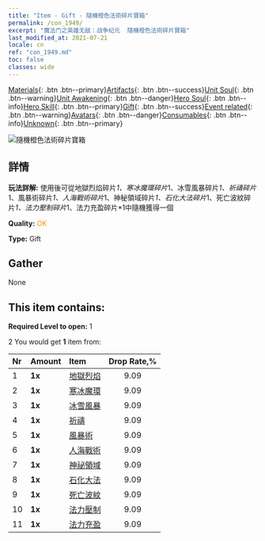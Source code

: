 ```yaml
---
title: "Item - Gift - 隨機橙色法術碎片寶箱"
permalink: /con_1949/
excerpt: "魔法门之英雄无敌：战争纪元  隨機橙色法術碎片寶箱"
last_modified_at: 2021-07-21
locale: cn
ref: "con_1949.md"
toc: false
classes: wide
---
```

 [Materials](/ItemsCN/){: .btn .btn--primary}[Artifacts](/ItemsCN/Artifacts/){: .btn .btn--success}[Unit Soul](/ItemsCN/UnitSoul/){: .btn .btn--warning}[Unit Awakening](/ItemsCN/UnitAwakening/){: .btn .btn--danger}[Hero Soul](/ItemsCN/HeroSoul/){: .btn .btn--info}[Hero Skill](/ItemsCN/HeroSkill/){: .btn .btn--primary}[Gift](/ItemsCN/Gift/){: .btn .btn--success}[Event related](/ItemsCN/Events/){: .btn .btn--warning}[Avatars](/ItemsCN/Avatars/){: .btn .btn--danger}[Consumables](/ItemsCN/Consumables/){: .btn .btn--info}[Unknown](/ItemsCN/Unknown/){: .btn .btn--primary}

 ![隨機橙色法術碎片寶箱](/images/t/i_7012.png)

## 詳情
 **玩法詳解:** 使用後可從地獄烈焰碎片*1、寒冰魔環碎片*1、冰雪風暴碎片*1、祈禱碎片*1、風暴術碎片*1、人海戰術碎片*1、神秘領域碎片*1、石化大法碎片*1、死亡波紋碎片*1、法力壓制碎片*1、法力充盈碎片*1中隨機獲得一個

 **Quality:** <span style="color: #FF8C00">OK</span>

 **Type:** Gift

## Gather

  None

## This item contains:

 **Required Level to open:** 1

 2 You would get **1** item  from:

  | Nr | Amount |     Item    | Drop Rate,% |
  |:---|:-------|:------------|:---------:|
  | 1 |  **1x** | [地獄烈焰](/cn/Items/her_406/) | 9.09 | 
  | 2 |  **1x** | [寒冰魔環](/cn/Items/her_421/) | 9.09 | 
  | 3 |  **1x** | [冰雪風暴](/cn/Items/her_423/) | 9.09 | 
  | 4 |  **1x** | [祈禱](/cn/Items/her_432/) | 9.09 | 
  | 5 |  **1x** | [風暴術](/cn/Items/her_445/) | 9.09 | 
  | 6 |  **1x** | [人海戰術](/cn/Items/her_450/) | 9.09 | 
  | 7 |  **1x** | [神祕領域](/cn/Items/her_470/) | 9.09 | 
  | 8 |  **1x** | [石化大法](/cn/Items/her_471/) | 9.09 | 
  | 9 |  **1x** | [死亡波紋](/cn/Items/her_456/) | 9.09 | 
  | 10 |  **1x** | [法力壓制](/cn/Items/her_480/) | 9.09 | 
  | 11 |  **1x** | [法力充盈](/cn/Items/her_482/) | 9.09 | 
